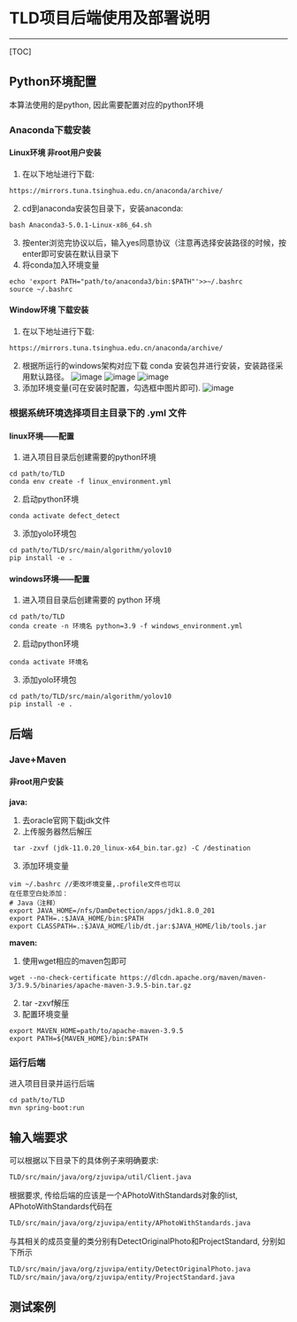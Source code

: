 # TLD项目后端使用及部署说明

---
[TOC]

## Python环境配置
本算法使用的是python, 因此需要配置对应的python环境
### Anaconda下载安装
#### Linux环境 非root用户安装
1. 在以下地址进行下载:
```
https://mirrors.tuna.tsinghua.edu.cn/anaconda/archive/
```
2. cd到anaconda安装包目录下，安装anaconda:
```shell
bash Anaconda3-5.0.1-Linux-x86_64.sh
```
3. 按enter浏览完协议以后，输入yes同意协议（注意再选择安装路径的时候，按enter即可安装在默认目录下
4. 将conda加入环境变量
```shell
echo 'export PATH="path/to/anaconda3/bin:$PATH"'>>~/.bashrc
source ~/.bashrc
```
#### Window环境 下载安装

1. 在以下地址进行下载:
```
https://mirrors.tuna.tsinghua.edu.cn/anaconda/archive/
```
2. 根据所运行的windows架构对应下载 conda 安装包并进行安装，安装路径采用默认路径。
![image](https://github.com/user-attachments/assets/8c25095b-153a-4c58-a6f5-fca6b1dcaf34)
![image](https://github.com/user-attachments/assets/886582ae-69ff-41c3-93fb-3a01cc15846e)
![image](https://github.com/user-attachments/assets/d693bbf8-427b-4abc-bbcf-467a463c66a7)
4. 添加环境变量(可在安装时配置，勾选框中图片即可).
![image](https://github.com/user-attachments/assets/2b746b42-40d6-45aa-a7f4-27aca25be0a7)
### 根据系统环境选择项目主目录下的 .yml 文件
#### linux环境——配置
1. 进入项目目录后创建需要的python环境
```shell
cd path/to/TLD
conda env create -f linux_environment.yml
```
2. 启动python环境
```shell
conda activate defect_detect
```
3. 添加yolo环境包
```shell
cd path/to/TLD/src/main/algorithm/yolov10
pip install -e .
```
#### windows环境——配置
1. 进入项目目录后创建需要的 python 环境
```shell
cd path/to/TLD
conda create -n 环境名 python=3.9 -f windows_environment.yml
```
2. 启动python环境
```shell
conda activate 环境名
```
3. 添加yolo环境包
```shell
cd path/to/TLD/src/main/algorithm/yolov10
pip install -e .
```

## 后端

### Jave+Maven

#### 非root用户安装
**java:**
1. 去oracle官网下载jdk文件
2. 上传服务器然后解压
```shell
 tar -zxvf (jdk-11.0.20_linux-x64_bin.tar.gz) -C /destination
```
3. 添加环境变量
```shell
vim ~/.bashrc //更改坏境变量,.profile⽂件也可以
在任意空⽩处添加：
# Java（注释）
export JAVA_HOME=/nfs/DamDetection/apps/jdk1.8.0_201
export PATH=.:$JAVA_HOME/bin:$PATH
export CLASSPATH=.:$JAVA_HOME/lib/dt.jar:$JAVA_HOME/lib/tools.jar
```

**maven:**
1. 使用wget相应的maven包即可
```shell
wget --no-check-certificate https://dlcdn.apache.org/maven/maven-3/3.9.5/binaries/apache-maven-3.9.5-bin.tar.gz
```
2. tar -zxvf解压
3. 配置环境变量
```shell
export MAVEN_HOME=path/to/apache-maven-3.9.5
export PATH=${MAVEN_HOME}/bin:$PATH
```

### 运行后端
进入项目目录并运行后端
```shell
cd path/to/TLD
mvn spring-boot:run
```

## 输入端要求
可以根据以下目录下的具体例子来明确要求:
```sh
TLD/src/main/java/org/zjuvipa/util/Client.java
```

根据要求, 传给后端的应该是一个APhotoWithStandards对象的list, APhotoWithStandards代码在
```sh
TLD/src/main/java/org/zjuvipa/entity/APhotoWithStandards.java
```
与其相关的成员变量的类分别有DetectOriginalPhoto和ProjectStandard, 分别如下所示
```sh
TLD/src/main/java/org/zjuvipa/entity/DetectOriginalPhoto.java
TLD/src/main/java/org/zjuvipa/entity/ProjectStandard.java
```

## 测试案例

